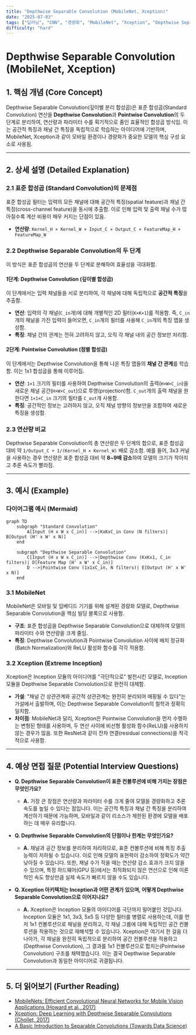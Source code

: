 ```yaml
---
title: "Depthwise Separable Convolution (MobileNet, Xception)"
date: "2025-07-03"
tags: ["딥러닝", "CNN", "경량화", "MobileNet", "Xception", "Depthwise Separable Convolution"]
difficulty: "hard"
---
```


# Depthwise Separable Convolution (MobileNet, Xception)

## 1. 핵심 개념 (Core Concept)

Depthwise Separable Convolution(깊이별 분리 합성곱)은 표준 합성곱(Standard Convolution) 연산을 **Depthwise Convolution**과 **Pointwise Convolution**의 두 단계로 분리하여, 연산량과 파라미터 수를 획기적으로 줄인 효율적인 합성곱 방식임. 이는 공간적 특징과 채널 간 특징을 독립적으로 학습하는 아이디어에 기반하며, MobileNet, Xception과 같이 모바일 환경이나 경량화가 중요한 모델의 핵심 구성 요소로 사용됨.

---

## 2. 상세 설명 (Detailed Explanation)

### 2.1 표준 합성곱 (Standard Convolution)의 문제점

표준 합성곱 필터는 입력의 모든 채널에 대해 공간적 특징(spatial feature)과 채널 간 특징(cross-channel feature)을 동시에 추출함. 이로 인해 입력 및 출력 채널 수가 많아질수록 계산 비용이 매우 커지는 단점이 있음.

*   **연산량**: `Kernel_H × Kernel_W × Input_C × Output_C × FeatureMap_H × FeatureMap_W`

### 2.2 Depthwise Separable Convolution의 두 단계

이 방식은 표준 합성곱의 연산을 두 단계로 분해하여 효율성을 극대화함.

#### **1단계: Depthwise Convolution (깊이별 합성곱)**

이 단계에서는 입력 채널들을 서로 분리하여, 각 채널에 대해 독립적으로 **공간적 특징**을 추출함.

*   **연산**: 입력의 각 채널(`C_in`개)에 대해 개별적인 2D 필터(`K×K×1`)를 적용함. 즉, `C_in`개의 채널을 가진 입력이 들어오면, `C_in`개의 필터를 사용해 `C_in`개의 특징 맵을 생성함.
*   **특징**: 채널 간의 관계는 전혀 고려하지 않고, 오직 각 채널 내의 공간 정보만 처리함.

#### **2단계: Pointwise Convolution (점별 합성곱)**

이 단계에서는 Depthwise Convolution을 통해 나온 특징 맵들의 **채널 간 관계**를 학습함. 이는 1x1 합성곱을 통해 이루어짐.

*   **연산**: `1×1` 크기의 필터를 사용하여 Depthwise Convolution의 출력(`H×W×C_in`)을 새로운 채널 공간(`H×W×C_out`)으로 투영(projection)함. `C_out`개의 출력 채널을 원한다면 `1×1×C_in` 크기의 필터를 `C_out`개 사용함.
*   **특징**: 공간적인 정보는 고려하지 않고, 오직 채널 방향의 정보만을 조합하여 새로운 특징을 생성함.

### 2.3 연산량 비교

Depthwise Separable Convolution의 총 연산량은 두 단계의 합으로, 표준 합성곱 대비 약 `1/Output_C + 1/(Kernel_H × Kernel_W)` 배로 감소함. 예를 들어, 3x3 커널을 사용하는 경우 연산량은 표준 합성곱 대비 약 **8~9배 감소**하여 모델의 크기가 작아지고 추론 속도가 빨라짐.

---

## 3. 예시 (Example)

### 다이어그램 예시 (Mermaid)

```mermaid
graph TD
    subgraph "Standard Convolution"
        A[Input (H x W x C_in)] -->|KxKxC_in Conv (N filters)| B[Output (H' x W' x N)]
    end

    subgraph "Depthwise Separable Convolution"
        C[Input (H x W x C_in)] -->|Depthwise Conv (KxKx1, C_in filters)| D[Feature Map (H' x W' x C_in)]
        D -->|Pointwise Conv (1x1xC_in, N filters)| E[Output (H' x W' x N)]
    end
```

### 3.1 MobileNet

MobileNet은 모바일 및 임베디드 기기를 위해 설계된 경량화 모델로, Depthwise Separable Convolution을 핵심 빌딩 블록으로 사용함.

*   **구조**: 표준 합성곱을 Depthwise Separable Convolution으로 대체하여 모델의 파라미터 수와 연산량을 크게 줄임.
*   **특징**: Depthwise Convolution과 Pointwise Convolution 사이에 배치 정규화(Batch Normalization)와 ReLU 활성화 함수를 각각 적용함.

### 3.2 Xception (Extreme Inception)

Xception은 Inception 모듈의 아이디어를 "극단적으로" 발전시킨 모델로, Inception 모듈을 Depthwise Separable Convolution으로 완전히 대체함.

*   **가설**: "채널 간 상관관계와 공간적 상관관계는 완전히 분리되어 매핑될 수 있다"는 가설에서 출발하며, 이는 Depthwise Separable Convolution의 철학과 정확히 일치함.
*   **차이점**: MobileNet과 달리, Xception은 Pointwise Convolution을 먼저 수행하는 변형된 형태를 사용하며, 두 연산 사이에 비선형 활성화 함수(ReLU)를 사용하지 않는 경우가 많음. 또한 ResNet과 같이 잔차 연결(residual connections)을 적극적으로 사용함.

---

## 4. 예상 면접 질문 (Potential Interview Questions)

*   **Q. Depthwise Separable Convolution이 표준 컨볼루션에 비해 가지는 장점은 무엇인가요?**
    *   **A.** 가장 큰 장점은 연산량과 파라미터 수를 크게 줄여 모델을 경량화하고 추론 속도를 높일 수 있다는 점입니다. 이는 공간적 특징과 채널 간 특징을 분리하여 계산하기 때문에 가능하며, 모바일과 같이 리소스가 제한된 환경에 모델을 배포하는 데 매우 유리합니다.

*   **Q. Depthwise Separable Convolution의 단점이나 한계는 무엇인가요?**
    *   **A.** 채널과 공간 정보를 분리하여 처리하므로, 표준 컨볼루션에 비해 특징 추출 능력이 저하될 수 있습니다. 이로 인해 모델의 표현력이 감소하여 정확도가 약간 낮아질 수 있습니다. 또한, 채널 수가 적을 때는 연산량 감소 효과가 크지 않을 수 있으며, 특정 하드웨어(GPU 등)에서는 최적화되지 않은 연산으로 인해 이론적인 속도 향상만큼 실제 속도가 빠르지 않을 수도 있습니다.

*   **Q. Xception 아키텍처는 Inception과 어떤 관계가 있으며, 어떻게 Depthwise Separable Convolution으로 이어지나요?**
    *   **A.** Xception은 Inception 모듈의 아이디어를 극단까지 밀어붙인 것입니다. Inception 모듈은 1x1, 3x3, 5x5 등 다양한 필터를 병렬로 사용하는데, 이를 먼저 1x1 컨볼루션으로 채널을 분리하고, 각 채널 그룹에 대해 독립적인 공간 컨볼루션을 적용하는 것으로 재해석할 수 있습니다. Xception은 여기서 한 걸음 더 나아가, 각 채널을 완전히 독립적으로 분리하여 공간 컨볼루션을 적용하고(Depthwise Convolution), 그 결과를 1x1 컨볼루션으로 합치는(Pointwise Convolution) 구조를 채택했습니다. 이는 결국 Depthwise Separable Convolution과 동일한 아이디어로 귀결됩니다.

---

## 5. 더 읽어보기 (Further Reading)

*   [MobileNets: Efficient Convolutional Neural Networks for Mobile Vision Applications (Howard et al., 2017)](https://arxiv.org/abs/1704.04861)
*   [Xception: Deep Learning with Depthwise Separable Convolutions (Chollet, 2017)](https://arxiv.org/abs/1610.02357)
*   [A Basic Introduction to Separable Convolutions (Towards Data Science)](https://towardsdatascience.com/a-basic-introduction-to-separable-convolutions-b99ec3102728)